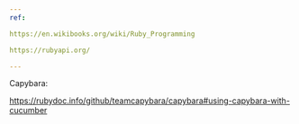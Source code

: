 ```yaml
---
ref: 

https://en.wikibooks.org/wiki/Ruby_Programming

https://rubyapi.org/

---
```

Capybara:

https://rubydoc.info/github/teamcapybara/capybara#using-capybara-with-cucumber
